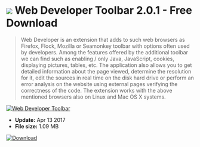 # ![](https://cdn.softexe.net/static/icon/win.gif) Web Developer Toolbar 2.0.1 - Free Download

> Web Developer is an extension that adds to such web browsers as Firefox, Flock, Mozilla or Seamonkey toolbar with options often used by developers. Among the features offered by the additional toolbar we can find such as enabling / only Java, JavaScript, cookies, displaying pictures, tables, etc. The application also allows you to get detailed information about the page viewed, determine the resolution for it, edit the sources in real time on the disk hard drive or perform an error analysis on the website using external pages verifying the correctness of the code. The extension works with the above mentioned browsers also on Linux and Mac OS X systems.

[![Web Developer Toolbar](https://gallery.dpcdn.pl/imgc/Tools/2662/g_-_420x350_1.5_-_x20110415154826_00.jpg)](https://softexe.net/win/development-it/development-tools/web-developer-toolbar:ppRhd.html)




- **Update:** Apr 13 2017
- **File size:** 1.09 MB

[![Download](https://cdn.softexe.net/static/img/download.png)](https://softexe.net/win/development-it/development-tools/web-developer-toolbar:ppRhd.html)

